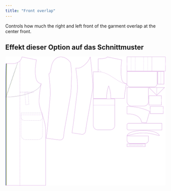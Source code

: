 ```yaml
---
title: "Front overlap"
---
```


Controls how much the right and left front of the garment overlap at the center front.

## Effekt dieser Option auf das Schnittmuster

![This image shows the effect of this option by superimposing several variants that have a different value for this option](carlton_frontoverlap_sample.svg "Effect of this option on the pattern")

